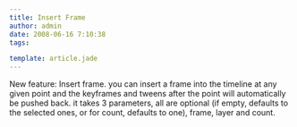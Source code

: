 ```yaml
---
title: Insert Frame
author: admin
date: 2008-06-16 7:10:38
tags: 

template: article.jade
---
```


New feature: Insert frame. you can insert a frame into the timeline at any given point and the keyframes and tweens after the point will automatically be pushed back. it takes 3 parameters, all are optional (if empty, defaults to the selected ones, or for count, defaults to one), frame, layer and count.
